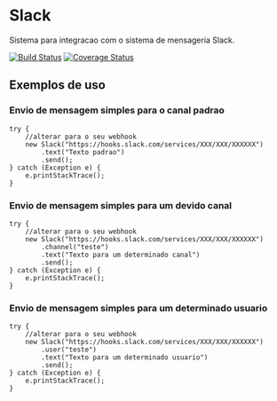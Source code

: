 # Slack
Sistema para integracao com o sistema de mensageria Slack.

[![Build Status](https://api.travis-ci.org/wmixvideo/slack.png)](http://travis-ci.org/#!/wmixvideo/slack)
[![Coverage Status](https://coveralls.io/repos/github/wmixvideo/slack/badge.svg?branch=master)](https://coveralls.io/github/wmixvideo/slack?branch=master)

## Exemplos de uso

### Envio de mensagem simples para o canal padrao
```
try {
    //alterar para o seu webhook
    new Slack("https://hooks.slack.com/services/XXX/XXX/XXXXXX")
        .text("Texto padrao")
        .send();
} catch (Exception e) {
    e.printStackTrace();
}
```

### Envio de mensagem simples para um devido canal
```
try {
    //alterar para o seu webhook
    new Slack("https://hooks.slack.com/services/XXX/XXX/XXXXXX")
        .channel("teste")
        .text("Texto para um determinado canal")
        .send();
} catch (Exception e) {
    e.printStackTrace();
}
```

### Envio de mensagem simples para um determinado usuario
```
try {
    //alterar para o seu webhook
    new Slack("https://hooks.slack.com/services/XXX/XXX/XXXXXX")
        .user("teste")
        .text("Texto para um determinado usuario")
        .send();
} catch (Exception e) {
    e.printStackTrace();
}
```